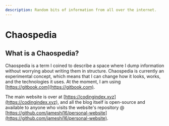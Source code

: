 ```yaml
---
description: Random bits of information from all over the internet.
---
```


# Chaospedia

## What is a Chaospedia?

Chaospedia is a term I coined to describe a space where I dump information without worrying about writing them in structure. Chaospedia is currently an experimental concept, which means that I can change how it looks, works, and the technologies it uses. At the moment, I am using [https://gitbook.com](https://gitbook.com).

The main website is over at [https://codingindex.xyz](https://codingindex.xyz), and all the blog itself is open-source and available to anyone who visits the  website's repository @ [https://github.com/jameshi16/personal-website](https://github.com/jameshi16/personal-website).

